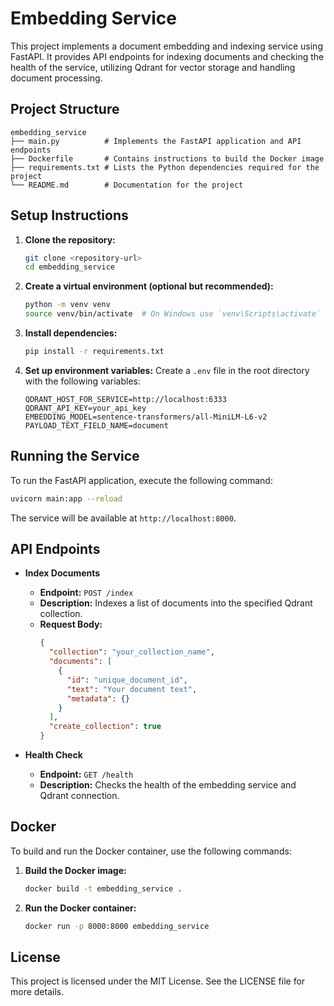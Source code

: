 # Embedding Service

This project implements a document embedding and indexing service using FastAPI. It provides API endpoints for indexing documents and checking the health of the service, utilizing Qdrant for vector storage and handling document processing.

## Project Structure

```
embedding_service
├── main.py          # Implements the FastAPI application and API endpoints
├── Dockerfile       # Contains instructions to build the Docker image
├── requirements.txt # Lists the Python dependencies required for the project
└── README.md        # Documentation for the project
```

## Setup Instructions

1. **Clone the repository:**
   ```bash
   git clone <repository-url>
   cd embedding_service
   ```

2. **Create a virtual environment (optional but recommended):**
   ```bash
   python -m venv venv
   source venv/bin/activate  # On Windows use `venv\Scripts\activate`
   ```

3. **Install dependencies:**
   ```bash
   pip install -r requirements.txt
   ```

4. **Set up environment variables:**
   Create a `.env` file in the root directory with the following variables:
   ```
   QDRANT_HOST_FOR_SERVICE=http://localhost:6333
   QDRANT_API_KEY=your_api_key
   EMBEDDING_MODEL=sentence-transformers/all-MiniLM-L6-v2
   PAYLOAD_TEXT_FIELD_NAME=document
   ```

## Running the Service

To run the FastAPI application, execute the following command:
```bash
uvicorn main:app --reload
```

The service will be available at `http://localhost:8000`.

## API Endpoints

- **Index Documents**
  - **Endpoint:** `POST /index`
  - **Description:** Indexes a list of documents into the specified Qdrant collection.
  - **Request Body:**
    ```json
    {
      "collection": "your_collection_name",
      "documents": [
        {
          "id": "unique_document_id",
          "text": "Your document text",
          "metadata": {}
        }
      ],
      "create_collection": true
    }
    ```

- **Health Check**
  - **Endpoint:** `GET /health`
  - **Description:** Checks the health of the embedding service and Qdrant connection.

## Docker

To build and run the Docker container, use the following commands:

1. **Build the Docker image:**
   ```bash
   docker build -t embedding_service .
   ```

2. **Run the Docker container:**
   ```bash
   docker run -p 8000:8000 embedding_service
   ```

## License

This project is licensed under the MIT License. See the LICENSE file for more details.